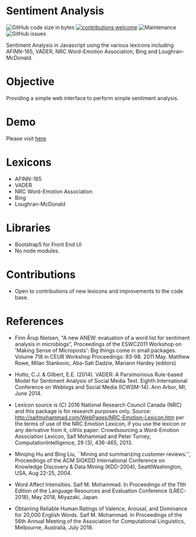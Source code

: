 # Sentiment Analysis

![GitHub code size in bytes](https://img.shields.io/github/languages/code-size/jianloong/sentimentanalysis)
[![contributions welcome](https://img.shields.io/badge/contributions-welcome-brightgreen.svg?style=square)](https://github.com/JianLoong/sentimentanalysis/issues)
![Maintenance](https://img.shields.io/maintenance/yes/2022)
![GitHub issues](https://img.shields.io/github/issues/JianLoong/sentimentanalysis)


Sentiment Analysis in Javascript using the various lexicons including AFINN-165, VADER, NRC Word-Emotion Association, Bing and Loughran-McDonald.

# Objective

Providing a simple web interface to perform simple sentiment analysis.
# Demo

Please visit [here](https://jianliew.me/sentimentanalysis/)

# Lexicons
- AFINN-165
- VADER
- NRC Word-Emotion Association
- Bing
- Loughran-McDonald

# Libraries

- Bootstrap5 for Front End UI
- No node modules.

# Contributions

- Open to contributions of new lexicons and improvements to the code base.

# References

-   Finn Årup Nielsen, "A new ANEW: evaluation of a word list for sentiment analysis in microblogs",
    Proceedings of the ESWC2011 Workshop on 'Making Sense of Microposts': Big things come in small packages.
    Volume 718 in CEUR Workshop Proceedings: 93-98. 2011 May. Matthew Rowe, Milan Stankovic, Aba-Sah Dadzie,
    Mariann Hardey (editors)

-   Hutto, C.J. & Gilbert, E.E. (2014). VADER: A Parsimonious Rule-based Model for Sentiment Analysis
    of Social Media Text. Eighth International Conference on Weblogs and Social Media (ICWSM-14). Ann Arbor,
    MI, June 2014.

-  Lexicon source is (C) 2016 National Research Council Canada (NRC) and this package is for research
    purposes only. Source: http://saifmohammad.com/WebPages/NRC-Emotion-Lexicon.htm per the terms of use of
    the NRC Emotion Lexicon, if you use the lexicon or any derivative from it, cithis paper: Crowdsourcing
    a Word-Emotion Association Lexicon, Saif Mohammad and Peter Turney, ComputationIntelligence, 29 (3),
    436-465, 2013.

-   Minqing Hu and Bing Liu, ``Mining and summarizing customer reviews.'', Proceedings of the ACM SIGKDD
    International Conference on Knowledge Discovery & Data Mining (KDD-2004), SeattlWashington, USA, Aug
    22-25, 2004.

-   Word Affect Intensities. Saif M. Mohammad. In Proceedings of the 11th Edition of the Language Resources and Evaluation Conference (LREC-2018), May 2018, Miyazaki, Japan.

- Obtaining Reliable Human Ratings of Valence, Arousal, and Dominance for 20,000 English Words. Saif M. Mohammad. In Proceedings of the 56th Annual Meeting of the Association for Computational Linguistics, Melbourne, Australia, July 2018.